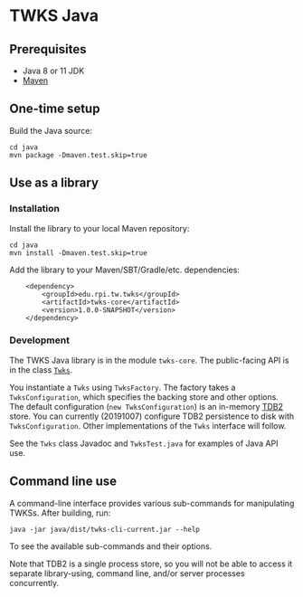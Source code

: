 # TWKS Java

## Prerequisites

* Java 8 or 11 JDK
* [Maven](https://maven.apache.org/)

## One-time setup

Build the Java source:

    cd java
    mvn package -Dmaven.test.skip=true

## Use as a library

### Installation

Install the library to your local Maven repository:

    cd java
    mvn install -Dmaven.test.skip=true
    
Add the library to your Maven/SBT/Gradle/etc. dependencies:
        
        <dependency>
            <groupId>edu.rpi.tw.twks</groupId>
            <artifactId>twks-core</artifactId>
            <version>1.0.0-SNAPSHOT</version>
        </dependency>

### Development

The TWKS Java library is in the module `twks-core`. The public-facing API is in the class [`Twks`](core/src/main/java/edu/rpi/tw/twks/core/Twks.java).

You instantiate a `Twks` using `TwksFactory`. The factory takes a `TwksConfiguration`, which specifies the backing store and other options. The default configuration (`new TwksConfiguration`) is an in-memory [TDB2](https://jena.apache.org/documentation/tdb2/) store. You can currently (20191007) configure TDB2 persistence to disk with `TwksConfiguration`. Other implementations of the `Twks` interface will follow.

See the `Twks` class Javadoc and `TwksTest.java` for examples of Java API use.

## Command line use

A command-line interface provides various sub-commands for manipulating TWKSs. After building, run:

    java -jar java/dist/twks-cli-current.jar --help

To see the available sub-commands and their options.
   
Note that TDB2 is a single process store, so you will not be able to access it separate library-using, command line, and/or server processes concurrently. 
